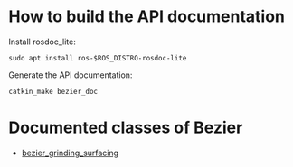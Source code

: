 # How to build the API documentation

Install rosdoc_lite:
```
sudo apt install ros-$ROS_DISTRO-rosdoc-lite
```

Generate the API documentation:
```bash
catkin_make bezier_doc
```

# Documented classes of Bezier
- [bezier_grinding_surfacing](README_bezier_grinding_surfacing.md)

